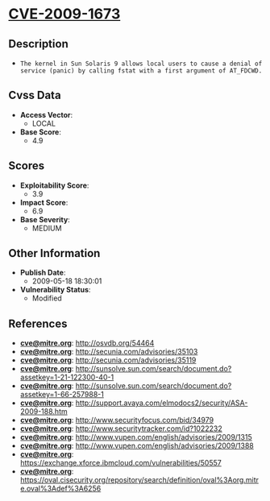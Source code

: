 
# [CVE-2009-1673](http://osvdb.org/54464)

## Description

- `The kernel in Sun Solaris 9 allows local users to cause a denial of service (panic) by calling fstat with a first argument of AT_FDCWD.`

## Cvss Data

- **Access Vector**:
  - LOCAL
- **Base Score**:
  - 4.9

## Scores

- **Exploitability Score**:
  - 3.9
- **Impact Score**:
  - 6.9
- **Base Severity**:
  - MEDIUM

## Other Information

- **Publish Date**:
  - 2009-05-18 18:30:01
- **Vulnerability Status**:
  - Modified

## References

- **cve@mitre.org**: http://osvdb.org/54464
- **cve@mitre.org**: http://secunia.com/advisories/35103
- **cve@mitre.org**: http://secunia.com/advisories/35119
- **cve@mitre.org**: http://sunsolve.sun.com/search/document.do?assetkey=1-21-122300-40-1
- **cve@mitre.org**: http://sunsolve.sun.com/search/document.do?assetkey=1-66-257988-1
- **cve@mitre.org**: http://support.avaya.com/elmodocs2/security/ASA-2009-188.htm
- **cve@mitre.org**: http://www.securityfocus.com/bid/34979
- **cve@mitre.org**: http://www.securitytracker.com/id?1022232
- **cve@mitre.org**: http://www.vupen.com/english/advisories/2009/1315
- **cve@mitre.org**: http://www.vupen.com/english/advisories/2009/1388
- **cve@mitre.org**: https://exchange.xforce.ibmcloud.com/vulnerabilities/50557
- **cve@mitre.org**: https://oval.cisecurity.org/repository/search/definition/oval%3Aorg.mitre.oval%3Adef%3A6256

